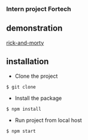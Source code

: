 ### Intern project Fortech

## demonstration

[rick-and-morty](https://rick-and-morty-one-kappa.vercel.app)

## installation

- Сlone the project

```
$ git clone
```

- Install the package

```
$ npm install
```

- Run project from local host

```
$ npm start
```
